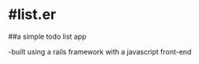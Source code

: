 #list.er
=====

##a simple todo list app

-built using a rails framework with a javascript front-end
